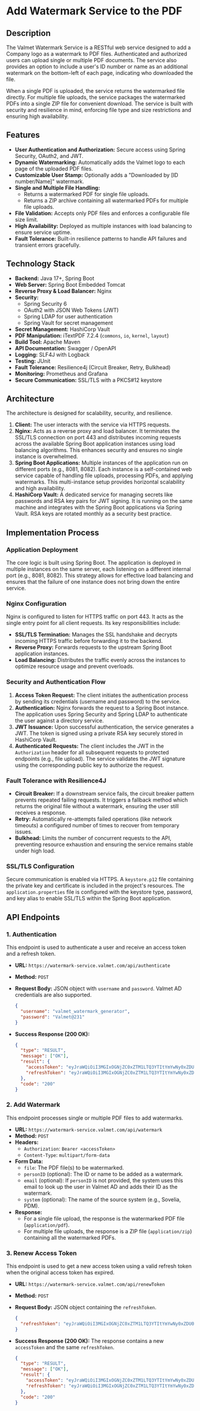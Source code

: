 # Add Watermark Service to the PDF

## Description

The Valmet Watermark Service is a RESTful web service designed to add a Company logo as a watermark to PDF files. Authenticated and authorized users can upload single or multiple PDF documents. The service also provides an option to include a user's ID number or name as an additional watermark on the bottom-left of each page, indicating who downloaded the file.

When a single PDF is uploaded, the service returns the watermarked file directly. For multiple file uploads, the service packages the watermarked PDFs into a single ZIP file for convenient download. The service is built with security and resilience in mind, enforcing file type and size restrictions and ensuring high availability.

## Features

*   **User Authentication and Authorization:** Secure access using Spring Security, OAuth2, and JWT.
*   **Dynamic Watermarking:** Automatically adds the Valmet logo to each page of the uploaded PDF files.
*   **Customizable User Stamp:** Optionally adds a "Downloaded by [ID number/Name]" watermark.
*   **Single and Multiple File Handling:**
    *   Returns a watermarked PDF for single file uploads.
    *   Returns a ZIP archive containing all watermarked PDFs for multiple file uploads.
*   **File Validation:** Accepts only PDF files and enforces a configurable file size limit.
*   **High Availability:** Deployed as multiple instances with load balancing to ensure service uptime.
*   **Fault Tolerance:** Built-in resilience patterns to handle API failures and transient errors gracefully.

## Technology Stack

*   **Backend:** Java 17+, Spring Boot
*   **Web Server:** Spring Boot Embedded Tomcat
*   **Reverse Proxy & Load Balancer:** Nginx
*   **Security:**
    *   Spring Security 6
    *   OAuth2 with JSON Web Tokens (JWT)
    *   Spring LDAP for user authentication
    *   Spring Vault for secret management
*   **Secret Management:** HashiCorp Vault
*   **PDF Manipulation:** iTextPDF 7.2.4 (`commons`, `io`, `kernel`, `layout`)
*   **Build Tool:** Apache Maven
*   **API Documentation:** Swagger / OpenAPI
*   **Logging:** SLF4J with Logback
*   **Testing:** JUnit
*   **Fault Tolerance:** Resilience4j (Circuit Breaker, Retry, Bulkhead)
*   **Monitoring:** Prometheus and Grafana
*   **Secure Communication:** SSL/TLS with a PKCS#12 keystore

## Architecture

The architecture is designed for scalability, security, and resilience.

1.  **Client:** The user interacts with the service via HTTPS requests.
2.  **Nginx:** Acts as a reverse proxy and load balancer. It terminates the SSL/TLS connection on port 443 and distributes incoming requests across the available Spring Boot application instances using load balancing algorithms. This enhances security and ensures no single instance is overwhelmed.
3.  **Spring Boot Applications:** Multiple instances of the application run on different ports (e.g., 8081, 8082). Each instance is a self-contained web service capable of handling file uploads, processing PDFs, and applying watermarks. This multi-instance setup provides horizontal scalability and high availability.
4.  **HashiCorp Vault:** A dedicated service for managing secrets like passwords and RSA key pairs for JWT signing. It is running on the same machine and integrates with the Spring Boot applications via Spring Vault. RSA keys are rotated monthly as a security best practice.

## Implementation Process

### Application Deployment
The core logic is built using Spring Boot. The application is deployed in multiple instances on the same server, each listening on a different internal port (e.g., 8081, 8082). This strategy allows for effective load balancing and ensures that the failure of one instance does not bring down the entire service.

### Nginx Configuration
Nginx is configured to listen for HTTPS traffic on port 443. It acts as the single entry point for all client requests. Its key responsibilities include:
*   **SSL/TLS Termination:** Manages the SSL handshake and decrypts incoming HTTPS traffic before forwarding it to the backend.
*   **Reverse Proxy:** Forwards requests to the upstream Spring Boot application instances.
*   **Load Balancing:** Distributes the traffic evenly across the instances to optimize resource usage and prevent overloads.

### Security and Authentication Flow
1.  **Access Token Request:** The client initiates the authentication process by sending its credentials (username and password) to the service.
2.  **Authentication:** Nginx forwards the request to a Spring Boot instance. The application uses Spring Security and Spring LDAP to authenticate the user against a directory service.
3.  **JWT Issuance:** Upon successful authentication, the service generates a JWT. The token is signed using a private RSA key securely stored in HashiCorp Vault.
4.  **Authenticated Requests:** The client includes the JWT in the `Authorization` header for all subsequent requests to protected endpoints (e.g., file upload). The service validates the JWT signature using the corresponding public key to authorize the request.

### Fault Tolerance with Resilience4J
*   **Circuit Breaker:** If a downstream service fails, the circuit breaker pattern prevents repeated failing requests. It triggers a fallback method which returns the original file without a watermark, ensuring the user still receives a response.
*   **Retry:** Automatically re-attempts failed operations (like network timeouts) a configured number of times to recover from temporary issues.
*   **Bulkhead:** Limits the number of concurrent requests to the API, preventing resource exhaustion and ensuring the service remains stable under high load.

### SSL/TLS Configuration
Secure communication is enabled via HTTPS. A `keystore.p12` file containing the private key and certificate is included in the project's resources. The `application.properties` file is configured with the keystore type, password, and key alias to enable SSL/TLS within the Spring Boot application.

## API Endpoints

### 1. Authentication

This endpoint is used to authenticate a user and receive an access token and a refresh token.

*   **URL:** `https://watermark-service.valmet.com/api/authenticate`
*   **Method:** `POST`
*   **Request Body:** JSON object with `username` and `password`. Valmet AD credentials are also supported.

    ```json
    {
      "username": "valmet_watermark_generator",
      "password": "Valmet@231"
    }
    ```
*   **Success Response (200 OK):**

    ```json
    {
      "type": "RESULT",
      "message": ["OK"],
      "result": {
        "accessToken": "eyJraWQiOiI3MGIxOGNjZC0xZTM1LTQ3YTItYmYwNy0xZDU0YzI2MGY3ZjQiLCJhbGciOiJSUzI1NiJ9.eyJzdWIiOiJ3YXRlcm1hcmstZ2VuZXJhdG9yIiwic2NvcGUiOiIiLCJpc3MiOiJzZWxmIiwiZXhwIjoxNzMyNzkxNDc3LCJ0b2tlbl90eXBlIjoiQUNDRVNTIiwiaWF0IjoxNzMyNzA1MDc3fQ.lyp4-9q9MLMpa20-TAYUOUP6DrsSufnjAWnUT9SQn9XUaLEXeNjFnxC63IXojYthY0zrPIHZjMv5fE9UpFG0QmZm9kQSyBbFwHTHdySNaf5vwn9STOagn_STOfcCD0a2n7O_Frobyd8nXqaFXhZtTeZGPBabd3h6IQjKBNogX00OUdDxhUe2Szo70J7Z_RZvQKLP1NtyfmAi0yiPLWtKBZhqe_j-e7FNDeUXMxpVbYA9njn6ge9A88jiuJLYM1m2inrGItP5dbMvkgdFl09O9rY61wjaMX0JNkDooMHe1pWAQJBzhIzq9IudAmEFoFuGxf12weROE6_hefNdbYsGKg",
        "refreshToken": "eyJraWQiOiI3MGIxOGNjZC0xZTM1LTQ3YTItYmYwNy0xZDU0YzI2MGY3ZjQiLCJhbGciOiJSUzI1NiJ9.eyJzdWIiOiJ3YXRlcm1hcmstZ2VuZXJhdG9yIiwic2NvcGUiOiIiLCJpc3MiOiJzZWxmIiwiZXhwIjoxNzY0MjQxMDc3LCJ0b2tlbl90eXBlIjoiUkVGUkVTSCIsImlhdCI6MTczMjcwNTA3N30.ef6zHn7PNViCZDqAFCqMLkqZIx6I-IHNeWbFjPFOqoeQX8mGmacOqmTp5ostEFZZaexmo6xw7Zh1xbS81XFLmu61Tr9wc94c2B9QWG_sqMGUEkFFg8FrWZltvytjT3ZyniIfhGbb8z_7bvrLCtSHKvwGqpInbZIwAvO-PlZqUe2yx_JUdV4yA3mP15sGset5Q5m2DWaKuIHFMk91ysQKBLqEGSfWlV6o0v0csljLkUPFAr9XEkCsUiz6JZU0Lfz_T2vovzBEsCaYeCf6PyejNz0xQHZFOrbzq52XcImI3BNyWB0Cl1BvH_xMJ0bw3xp0KqS--XnyKOy-Qd9BgB2pdg"
      },
      "code": "200"
    }
    ```

### 2. Add Watermark

This endpoint processes single or multiple PDF files to add watermarks.

*   **URL:** `https://watermark-service.valmet.com/api/watermark`
*   **Method:** `POST`
*   **Headers:**
    *   `Authorization`: `Bearer <accessToken>`
    *   `Content-Type`: `multipart/form-data`
*   **Form Data:**
    *   `file`: The PDF file(s) to be watermarked.
    *   `personID` (optional): The ID or name to be added as a watermark.
    *   `email` (optional): If `personID` is not provided, the system uses this email to look up the user in Valmet AD and adds their ID as the watermark.
    *   `system` (optional): The name of the source system (e.g., Sovelia, PDM).
*   **Response:**
    *   For a single file upload, the response is the watermarked PDF file (`application/pdf`).
    *   For multiple file uploads, the response is a ZIP file (`application/zip`) containing all the watermarked PDFs.

### 3. Renew Access Token

This endpoint is used to get a new access token using a valid refresh token when the original access token has expired.

*   **URL:** `https://watermark-service.valmet.com/api/renewToken`
*   **Method:** `POST`
*   **Request Body:** JSON object containing the `refreshToken`.

    ```json
    {
      "refreshToken": "eyJraWQiOiI3MGIxOGNjZC0xZTM1LTQ3YTItYmYwNy0xZDU0YzI2MGY3ZjQiLCJhbGciOiJSUzI1NiJ9.eyJzdWIiOiJ3YXRlcm1hcmstZ2VuZXJhdG9yIiwic2NvcGUiOiIiLCJpc3MiOiJzZWxmIiwiZXhwIjoxNzY0MjQxNDQ2LCJ0b2tlbl90eXBlIjoiUkVGUkVTSCIsImlhdCI6MTczMjcwNTQ0Nn0.bAumWnHcD5i6qrvkrsuSIJ25mSdYM3Diw45PohfoOVDtWnebcVzmmOcDMIi12viVHNt6YUuRAA6wbzs4wzKpxaHXV4Qr2IJsK2EOREoeOq9uiJZP4uRdOVCNaTZ45S2a1XHkRS60EOXaXWBgppDkJrqpY6sNxkcvAAlPyloF7POGjZIJIyN0S8FjNvElm3ljMMFrJ6_iVBz_wBsoyc7zTOMpqk5zp_6WefN0PSS50FPGhUVW3C0YzFZf_1FRCGOH4ydXQjIh1oPSRif1hYLH1cEZRI3vXzuuS-CZyxVbafg1L9KIM5zMeEvtDEHJvocPRaraH_ViuaUNeaHD5CkBSg"
    }
    ```
*   **Success Response (200 OK):** The response contains a new `accessToken` and the same `refreshToken`.

    ```json
    {
      "type": "RESULT",
      "message": ["OK"],
      "result": {
        "accessToken": "eyJraWQiOiI3MGIxOGNjZC0xZTM1LTQ3YTItYmYwNy0xZDU0YzI2MGY3ZjQiLCJhbGciOiJSUzI1NiJ9.eyJzdWIiOiJ3YXRlcm1hcmstZ2VuZXJhdG9yIiwic2NvcGUiOiIiLCJpc3MiOiJzZWxmIiwiZXhwIjoxNzMyNzkxNDc3LCJ0b2tlbl90eXBlIjoiQUNDRVNTIiwiaWF0IjoxNzMyNzA1MDc3fQ.lyp4-9q9MLMpa20-TAYUOUP6DrsSufnjAWnUT9SQn9XUaLEXeNjFnxC63IXojYthY0zrPIHZjMv5fE9UpFG0QmZm9kQSyBbFwHTHdySNaf5vwn9STOagn_STOfcCD0a2n7O_Frobyd8nXqaFXhZtTeZGPBabd3h6IQjKBNogX00OUdDxhUe2Szo70J7Z_RZvQKLP1NtyfmAi0yiPLWtKBZhqe_j-e7FNDeUXMxpVbYA9njn6ge9A88jiuJLYM1m2inrGItP5dbMvkgdFl09O9rY61wjaMX0JNkDooMHe1pWAQJBzhIzq9IudAmEFoFuGxf12weROE6_hefNdbYsGKg",
        "refreshToken": "eyJraWQiOiI3MGIxOGNjZC0xZTM1LTQ3YTItYmYwNy0xZDU0YzI2MGY3ZjQiLCJhbGciOiJSUzI1NiJ9.eyJzdWIiOiJ3YXRlcm1hcmstZ2VuZXJhdG9yIiwic2NvcGUiOiIiLCJpc3MiOiJzZWxmIiwiZXhwIjoxNzY0MjQxMDc3LCJ0b2tlbl90eXBlIjoiUkVGUkVTSCIsImlhdCI6MTczMjcwNTA3N30.ef6zHn7PNViCZDqAFCqMLkqZIx6I-IHNeWbFjPFOqoeQX8mGmacOqmTp5ostEFZZaexmo6xw7Zh1xbS81XFLmu61Tr9wc94c2B9QWG_sqMGUEkFFg8FrWZltvytjT3ZyniIfhGbb8z_7bvrLCtSHKvwGqpInbZIwAvO-PlZqUe2yx_JUdV4yA3mP15sGset5Q5m2DWaKuIHFMk91ysQKBLqEGSfWlV6o0v0csljLkUPFAr9XEkCsUiz6JZU0Lfz_T2vovzBEsCaYeCf6PyejNz0xQHZFOrbzq52XcImI3BNyWB0Cl1BvH_xMJ0bw3xp0KqS--XnyKOy-Qd9BgB2pdg"
      },
      "code": "200"
    }
    ```
